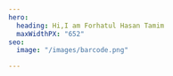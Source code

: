 ```yaml
---
hero:
  heading: Hi,I am Forhatul Hasan Tamim
  maxWidthPX: "652"
seo:
  image: "/images/barcode.png"

---
```

